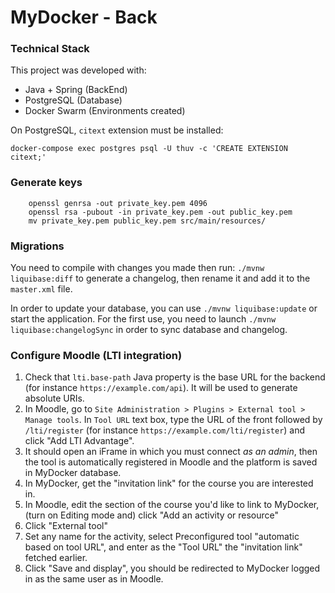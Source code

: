 # MyDocker - Back

### Technical Stack

This project was developed with:

- Java + Spring (BackEnd)
- PostgreSQL (Database)
- Docker Swarm (Environments created)

On PostgreSQL, `citext` extension must be installed:

```shell
docker-compose exec postgres psql -U thuv -c 'CREATE EXTENSION citext;'
```

### Generate keys

```shell
    openssl genrsa -out private_key.pem 4096
    openssl rsa -pubout -in private_key.pem -out public_key.pem
    mv private_key.pem public_key.pem src/main/resources/
```

### Migrations

You need to compile with changes you made then run: `./mvnw liquibase:diff` to generate a changelog, then rename it and add it to the `master.xml` file.

In order to update your database, you can use `./mvnw liquibase:update` or start the application.
For the first use, you need to launch `./mvnw liquibase:changelogSync` in order to sync database and changelog.

### Configure Moodle (LTI integration)

1. Check that `lti.base-path` Java property is the base URL for the backend (for instance `https://example.com/api`). It will be used to generate absolute URIs.
2. In Moodle, go to `Site Administration > Plugins > External tool > Manage tools`. In `Tool URL` text box, type the URL of the front followed by `/lti/register` (for instance `https://example.com/lti/register`) and click "Add LTI Advantage".
3. It should open an iFrame in which you must connect *as an admin*, then the tool is automatically registered in Moodle and the platform is saved in MyDocker database.
4. In MyDocker, get the "invitation link" for the course you are interested in.
5. In Moodle, edit the section of the course you'd like to link to MyDocker, (turn on Editing mode and) click "Add an activity or resource"
6. Click "External tool"
7. Set any name for the activity, select Preconfigured tool "automatic based on tool URL", and enter as the "Tool URL" the "invitation link" fetched earlier.
8. Click "Save and display", you should be redirected to MyDocker logged in as the same user as in Moodle.
